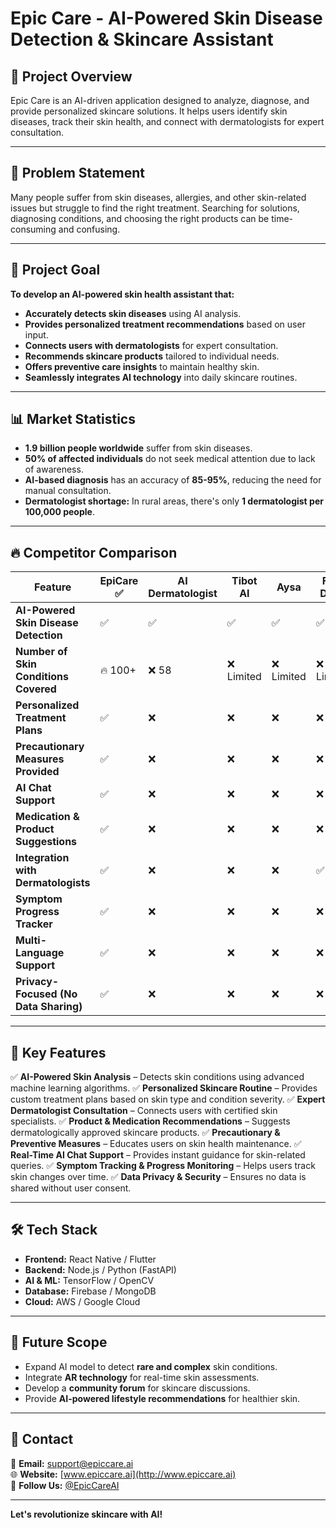 # Epic Care - AI-Powered Skin Disease Detection & Skincare Assistant

## 📌 Project Overview
Epic Care is an AI-driven application designed to analyze, diagnose, and provide personalized skincare solutions. It helps users identify skin diseases, track their skin health, and connect with dermatologists for expert consultation.

---

## 🚀 Problem Statement
Many people suffer from skin diseases, allergies, and other skin-related issues but struggle to find the right treatment. Searching for solutions, diagnosing conditions, and choosing the right products can be time-consuming and confusing.

---

## 🎯 Project Goal
**To develop an AI-powered skin health assistant that:**
- **Accurately detects skin diseases** using AI analysis.
- **Provides personalized treatment recommendations** based on user input.
- **Connects users with dermatologists** for expert consultation.
- **Recommends skincare products** tailored to individual needs.
- **Offers preventive care insights** to maintain healthy skin.
- **Seamlessly integrates AI technology** into daily skincare routines.

---

## 📊 Market Statistics
- **1.9 billion people worldwide** suffer from skin diseases.
- **50% of affected individuals** do not seek medical attention due to lack of awareness.
- **AI-based diagnosis** has an accuracy of **85-95%**, reducing the need for manual consultation.
- **Dermatologist shortage:** In rural areas, there's only **1 dermatologist per 100,000 people**.

---

## 🔥 Competitor Comparison
| Feature                              | EpiCare ✅ | AI Dermatologist | Tibot AI | Aysa | First Derm | SkinGPT-4 |
|--------------------------------------|------------|-----------------|---------|------|-----------|-----------|
| **AI-Powered Skin Disease Detection** | ✅          | ✅               | ✅       | ✅    | ✅         | ✅         |
| **Number of Skin Conditions Covered** | 🔥 100+    | ❌ 58           | ❌ Limited | ❌ Limited | ❌ Limited | ❌ Limited |
| **Personalized Treatment Plans**     | ✅          | ❌               | ❌       | ❌    | ❌         | ❌         |
| **Precautionary Measures Provided**  | ✅          | ❌               | ❌       | ❌    | ❌         | ❌         |
| **AI Chat Support**                  | ✅          | ❌               | ❌       | ❌    | ❌         | ❌         |
| **Medication & Product Suggestions** | ✅          | ❌               | ❌       | ❌    | ❌         | ❌         |
| **Integration with Dermatologists**  | ✅          | ❌               | ❌       | ❌    | ✅         | ❌         |
| **Symptom Progress Tracker**         | ✅          | ❌               | ❌       | ❌    | ❌         | ❌         |
| **Multi-Language Support**           | ✅          | ❌               | ❌       | ❌    | ❌         | ❌         |
| **Privacy-Focused (No Data Sharing)** | ✅          | ❌               | ❌       | ❌    | ❌         | ❌         |

---

## 🌟 Key Features
✅ **AI-Powered Skin Analysis** – Detects skin conditions using advanced machine learning algorithms.
✅ **Personalized Skincare Routine** – Provides custom treatment plans based on skin type and condition severity.
✅ **Expert Dermatologist Consultation** – Connects users with certified skin specialists.
✅ **Product & Medication Recommendations** – Suggests dermatologically approved skincare products.
✅ **Precautionary & Preventive Measures** – Educates users on skin health maintenance.
✅ **Real-Time AI Chat Support** – Provides instant guidance for skin-related queries.
✅ **Symptom Tracking & Progress Monitoring** – Helps users track skin changes over time.
✅ **Data Privacy & Security** – Ensures no data is shared without user consent.

---

## 🛠️ Tech Stack
- **Frontend:** React Native / Flutter
- **Backend:** Node.js / Python (FastAPI)
- **AI & ML:** TensorFlow / OpenCV
- **Database:** Firebase / MongoDB
- **Cloud:** AWS / Google Cloud

---

## 🎯 Future Scope
- Expand AI model to detect **rare and complex** skin conditions.
- Integrate **AR technology** for real-time skin assessments.
- Develop a **community forum** for skincare discussions.
- Provide **AI-powered lifestyle recommendations** for healthier skin.

---

## 📩 Contact
📧 **Email:** support@epiccare.ai  
🌐 **Website:** [www.epiccare.ai](http://www.epiccare.ai)  
📱 **Follow Us:** [@EpicCareAI](https://twitter.com/epiccareai)

---

 **Let's revolutionize skincare with AI!**
